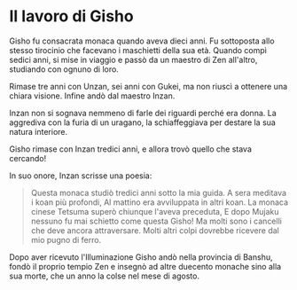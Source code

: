 # Il lavoro di Gisho

Gisho fu consacrata monaca quando aveva dieci anni. Fu sottoposta allo stesso tirocinio che facevano i maschietti della sua età. Quando compì sedici anni, si mise in viaggio e passò da un maestro di Zen all'altro, studiando con ognuno di loro.

Rimase tre anni con Unzan, sei anni con Gukei, ma non riuscì a ottenere una chiara visione. Infine andò dal maestro Inzan.

Inzan non si sognava nemmeno di farle dei riguardi perché era donna. La aggrediva con la furia di un uragano, la schiaffeggiava per destare la sua natura interiore.

Gisho rimase con Inzan tredici anni, e allora trovò quello che stava cercando!

In suo onore, Inzan scrisse una poesia:

> Questa monaca studiò tredici anni sotto la mia guida.
> A sera meditava i koan più profondi,
> Al mattino era avviluppata in altri koan.
> La monaca cinese Tetsuma superò chiunque l'aveva preceduta,
> E dopo Mujaku nessuno fu mai schietto come questa Gisho!
> Ma molti sono i cancelli che deve ancora attraversare.
> Molti altri colpi dovrebbe ricevere dal mio pugno di ferro.

Dopo aver ricevuto l'Illuminazione Gisho andò nella provincia di Banshu, fondò il proprio tempio Zen e insegnò ad altre duecento monache sino alla sua morte, che un anno la colse nel mese di agosto.
